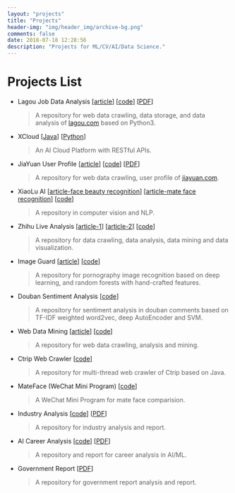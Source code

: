 ```yaml
---
layout: "projects"
title: "Projects"
header-img: "img/header_img/archive-bg.png"
comments: false
date: 2018-07-18 12:28:56
description: "Projects for ML/CV/AI/Data Science."
---
```

# Projects List
* Lagou Job Data Analysis [[article](https://www.zhihu.com/question/36132174/answer/94392659)] [[code](https://github.com/lucasxlu/LagouJob.git)] [[PDF](LagouJob.pdf)]
    > A repository for web data crawling, data storage, and data analysis of [lagou.com](https://www.lagou.com) based on Python3.

* XCloud [[Java](https://github.com/lucasxlu/CVLH.git)] [[Python](https://github.com/lucasxlu/XCloud.git)]
    > An AI Cloud Platform with RESTful APIs.

* JiaYuan User Profile [[article](https://zhuanlan.zhihu.com/p/24515034)] [[code](https://github.com/lucasxlu/JiaYuan.git)] [[PDF](JiaYuan.pdf)]
    > A repository for web data crawling, user profile of [jiayuan.com](http://www.jiayuan.com/).

* XiaoLu AI [[article-face beauty recognition](https://zhuanlan.zhihu.com/p/29399781)] [[article-mate face recognition](https://zhuanlan.zhihu.com/p/35135539)] [[code](https://github.com/lucasxlu/XiaoLuAI.git)]
    > A repository in computer vision and NLP.

* Zhihu Live Analysis [[article-1](https://zhuanlan.zhihu.com/p/30514792)] [[article-2](https://zhuanlan.zhihu.com/p/31651544)] [[code](https://github.com/lucasxlu/ZhihuDataDriven.git)]
    > A repository for data crawling, data analysis, data mining and data visualization.

* Image Guard [[article](https://zhuanlan.zhihu.com/p/29016317)] [[code](https://github.com/lucasxlu/XiaoLuAI/tree/master/imgguarder)]
    > A repository for pornography image recognition based on deep learning, and random forests with hand-crafted features.

* Douban Sentiment Analysis [[code](https://github.com/lucasxlu/XiaoLuAI/tree/master/nlp)]
    > A repository for sentiment analysis in douban comments based on TF-IDF weighted word2vec, deep AutoEncoder and SVM.

* Web Data Mining [[article](https://zhuanlan.zhihu.com/p/28954770)] [[code](https://github.com/lucasxlu/DataHouse.git)]
    > A repository for web data crawling, analysis and mining.

* Ctrip Web Crawler [[code](https://github.com/lucasxlu/CtripPro.git)]
    > A repository for multi-thread web crawler of Ctrip based on Java.

* MateFace (WeChat Mini Program) [[code](https://github.com/lucasxlu/mateface.git)]
    > A WeChat Mini Program for mate face comparision.

* Industry Analysis [[code](https://github.com/lucasxlu/DataHouse.git)] [[PDF](./IndustryReport.pdf)]
    > A repository for industry analysis and report.

* AI Career Analysis [[code](https://github.com/lucasxlu/DataHouse.git)] [[PDF](./MLJob.pdf)]
    > A repository and report for career analysis in AI/ML.

* Government Report [[PDF](./GovReport.pdf)]
    > A repository for government report analysis and report.